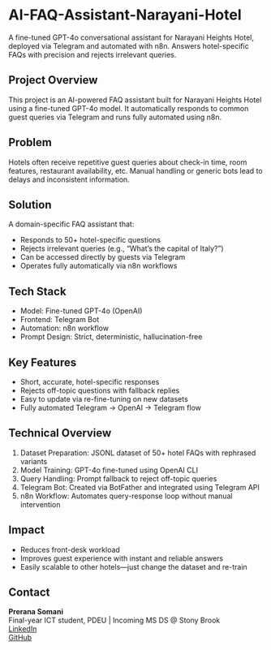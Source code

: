 # AI-FAQ-Assistant-Narayani-Hotel

A fine-tuned GPT-4o conversational assistant for Narayani Heights Hotel, deployed via Telegram and automated with n8n. Answers hotel-specific FAQs with precision and rejects irrelevant queries.

## Project Overview

This project is an AI-powered FAQ assistant built for Narayani Heights Hotel using a fine-tuned GPT-4o model. It automatically responds to common guest queries via Telegram and runs fully automated using n8n.

## Problem

Hotels often receive repetitive guest queries about check-in time, room features, restaurant availability, etc. Manual handling or generic bots lead to delays and inconsistent information.

## Solution

A domain-specific FAQ assistant that:
- Responds to 50+ hotel-specific questions
- Rejects irrelevant queries (e.g., “What’s the capital of Italy?”)
- Can be accessed directly by guests via Telegram
- Operates fully automatically via n8n workflows

## Tech Stack

- Model: Fine-tuned GPT-4o (OpenAI)
- Frontend: Telegram Bot
- Automation: n8n workflow
- Prompt Design: Strict, deterministic, hallucination-free

## Key Features

- Short, accurate, hotel-specific responses
- Rejects off-topic questions with fallback replies
- Easy to update via re-fine-tuning on new datasets
- Fully automated Telegram → OpenAI → Telegram flow

## Technical Overview

1. Dataset Preparation: JSONL dataset of 50+ hotel FAQs with rephrased variants
2. Model Training: GPT-4o fine-tuned using OpenAI CLI
3. Query Handling: Prompt fallback to reject off-topic queries
4. Telegram Bot: Created via BotFather and integrated using Telegram API
5. n8n Workflow: Automates query-response loop without manual intervention

## Impact

- Reduces front-desk workload
- Improves guest experience with instant and reliable answers
- Easily scalable to other hotels—just change the dataset and re-train

## Contact

**Prerana Somani**  
Final-year ICT student, PDEU | Incoming MS DS @ Stony Brook  
[LinkedIn](https://www.linkedin.com/in/prerana-somani-672241256/)  
[GitHub](https://github.com/PreranaSomani)
